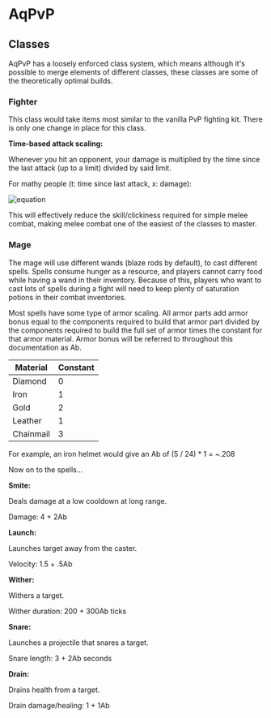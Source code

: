 # AqPvP

## Classes

AqPvP has a loosely enforced class system, which means although it's possible to merge elements of different classes, these classes are some of the theoretically optimal builds.

### Fighter

This class would take items most similar to the vanilla PvP fighting kit. There is only one change in place for this class.

**Time-based attack scaling:**

Whenever you hit an opponent, your damage is multiplied by the time since the last attack (up to a limit) divided by said limit.

For mathy people (t: time since last attack, x: damage):

![equation](http://i.imgur.com/XOfEQpJ.png)

This will effectively reduce the skill/clickiness required for simple melee combat, making melee combat one of the easiest of the classes to master.

### Mage

The mage will use different wands (blaze rods by default), to cast different spells. Spells consume hunger as a resource, and players cannot carry food while having a wand in their inventory. Because of this, players who want to cast lots of spells during a fight will need to keep plenty of saturation potions in their combat inventories.

Most spells have some type of armor scaling. All armor parts add armor bonus equal to the components required to build that armor part divided by the components required to build the full set of armor times the constant for that armor material. Armor bonus will be referred to throughout this documentation as Ab.

Material | Constant
--- | ---
Diamond | 0
Iron | 1
Gold | 2
Leather | 1
Chainmail | 3

For example, an iron helmet would give an Ab of (5 / 24) * 1 = ~.208

Now on to the spells...

**Smite:**

Deals damage at a low cooldown at long range.

Damage: 4 + 2Ab

**Launch:**

Launches target away from the caster.

Velocity: 1.5 + .5Ab

**Wither:**

Withers a target.

Wither duration: 200 + 300Ab ticks

**Snare:**

Launches a projectile that snares a target.

Snare length: 3 + 2Ab seconds

**Drain:**

Drains health from a target.

Drain damage/healing: 1 + 1Ab
